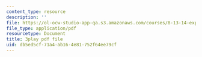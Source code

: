 ```yaml
---
content_type: resource
description: ''
file: https://ol-ocw-studio-app-qa.s3.amazonaws.com/courses/8-13-14-experimental-physics-i-ii-junior-lab-fall-2016-spring-2017/db5ed5cf71a4ab164e81752f64ee79cf_4Y9OO9AepgU.pdf
file_type: application/pdf
resourcetype: Document
title: 3play pdf file
uid: db5ed5cf-71a4-ab16-4e81-752f64ee79cf
---
```

